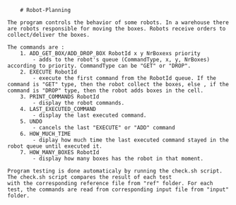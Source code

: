 		# Robot-Planning

	The program controls the behavior of some robots. In a warehouse there are robots responsible for moving the boxes. Robots receive orders to collect/deliver the boxes.

	The commands are :
		1. ADD_GET_BOX/ADD_DROP_BOX RobotId x y NrBoxexs priority
			- adds to the robot's queue (CommandType, x, y, NrBoxes) according to priority. CommandType can be "GET" or "DROP".
		2. EXECUTE RobotId 
			- execute the first command from the RobotId queue. If the command is "GET" type, then the robot collect the boxes, else , if the command is "DROP" type, then the robot adds boxes in the cell.
		3. PRINT_COMMANDS RobotId
			- display the robot commands.
		4. LAST_EXECUTED_COMMAND
			- display the last executed command.
		5. UNDO
			- cancels the last "EXECUTE" or "ADD" command
		6. HOW_MUCH_TIME
			- diplay how much time the last executed command stayed in the robot queue until executed it.
		7. HOW_MANY_BOXES RobotId
			- display how many boxes has the robot in that moment.

	Program testing is done automaticaly by running the check.sh script. The check.sh script compares the result of each test 
	with the corresponding reference file from "ref" folder. For each test, the commands are read from corresponding input file from "input" folder.
